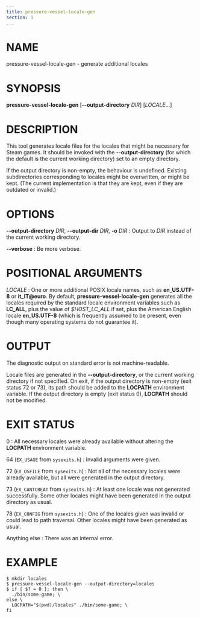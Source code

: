 ```yaml
---
title: pressure-vessel-locale-gen
section: 1
...
```


<!-- This document:
Copyright © 2019-2020 Collabora Ltd.
SPDX-License-Identifier: MIT
-->

# NAME

pressure-vessel-locale-gen - generate additional locales

# SYNOPSIS

**pressure-vessel-locale-gen**
[**--output-directory** *DIR*]
[*LOCALE*…]

# DESCRIPTION

This tool generates locale files for the locales that might be necessary
for Steam games. It should be invoked with the **--output-directory**
(for which the default is the current working directory) set to an
empty directory.

If the output directory is non-empty, the behaviour is undefined.
Existing subdirectories corresponding to locales might be overwritten, or
might be kept. (The current implementation is that they are kept, even if
they are outdated or invalid.)

# OPTIONS

**--output-directory** *DIR*, **--output-dir** *DIR*, **-o** *DIR*
:   Output to *DIR* instead of the current working directory.

**--verbose**
:   Be more verbose.

# POSITIONAL ARGUMENTS

*LOCALE*
:   One or more additional POSIX locale names, such as **en_US.UTF-8** or
    **it_IT@euro**. By default, **pressure-vessel-locale-gen**
    generates all the locales required by the standard locale environment
    variables such as **LC_ALL**, plus the value of *$HOST_LC_ALL* if
    set, plus the American English locale **en_US.UTF-8** (which is
    frequently assumed to be present, even though many operating systems
    do not guarantee it).

# OUTPUT

The diagnostic output on standard error is not machine-readable.

Locale files are generated in the **--output-directory**, or the current
working directory if not specified. On exit,
if the output directory is non-empty (exit status 72 or 73),
its path should be added to the **LOCPATH** environment variable. If
the output directory is empty (exit status 0),
**LOCPATH** should not be modified.

# EXIT STATUS

0
:   All necessary locales were already available without altering
    the **LOCPATH** environment variable.

64 (`EX_USAGE` from `sysexits.h`)
:   Invalid arguments were given.

72 (`EX_OSFILE` from `sysexits.h`)
:   Not all of the necessary locales were already available, but all
    were generated in the output directory.

73 (`EX_CANTCREAT` from `sysexits.h`)
:   At least one locale was not generated successfully. Some other
    locales might have been generated in the output directory as usual.

78 (`EX_CONFIG` from `sysexits.h`)
:   One of the locales given was invalid or could lead to path traversal.
    Other locales might have been generated as usual.

Anything else
:   There was an internal error.

# EXAMPLE

    $ mkdir locales
    $ pressure-vessel-locale-gen --output-directory=locales
    $ if [ $? = 0 ]; then \
      ./bin/some-game; \
    else \
      LOCPATH="$(pwd)/locales" ./bin/some-game; \
    fi

<!-- vim:set sw=4 sts=4 et: -->
